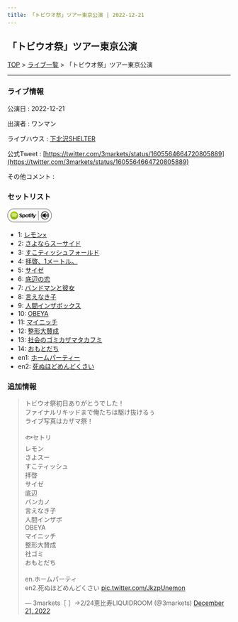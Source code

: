 ```yaml
---
title: 「トビウオ祭」ツアー東京公演 | 2022-12-21
---
```

## 「トビウオ祭」ツアー東京公演

[TOP](/setlist/) > [ライブ一覧](lives.html) > 「トビウオ祭」ツアー東京公演

___

### ライブ情報

公演日
:    2022-12-21

出演者
:    ワンマン

ライブハウス
:    [下北沢SHELTER](livehouse013.html)

公式Tweet
:    [https://twitter.com/3markets/status/1605564664720805889](https://twitter.com/3markets/status/1605564664720805889)

その他コメント
:    

### セットリスト


[![play with spotify](images/spotify-icon.png)](https://open.spotify.com/playlist/5WdDC8cMpOEXUJUUotCymC)



*  1: [レモン×](song003.html)
*  2: [さよならスーサイド](song013.html)
*  3: [すこティッシュフォールド](song045.html)
*  4: [拝啓、1メートル。](song010.html)
*  5: [サイゼ](song004.html)
*  6: [底辺の恋](song008.html)
*  7: [バンドマンと彼女](song009.html)
*  8: [言えなき子](song027.html)
*  9: [人間インザボックス](song016.html)
*  10: [OBEYA](song021.html)
*  11: [マイニッチ](song046.html)
*  12: [整形大賛成](song005.html)
*  13: [社会のゴミカザマタカフミ](song002.html)
*  14: [おもとだち](song033.html)
*  en1: [ホームパーティー](song011.html)
*  en2: [死ぬほどめんどくさい](song018.html)


### 追加情報



<blockquote class="twitter-tweet"><p lang="ja" dir="ltr">トビウオ祭初日ありがとうでした！<br>ファイナルリキッドまで俺たちは駆け抜けるぅ<br>ライブ写真はカザマ祭！<br><br>🐟セトリ<br>レモン<br>さよスー<br>すこティッシュ<br>拝啓<br>サイゼ<br>底辺<br>バンカノ<br>言えなき子<br>人間インザボ<br>OBEYA<br>マイニッチ<br>整形大賛成<br>社ゴミ<br>おもとだち<br><br>en.ホームパーティ<br>en2.死ぬほどめんどくさい <a href="https://t.co/JkzpUnemon">pic.twitter.com/JkzpUnemon</a></p>&mdash; 3markets［ ］→2/24恵比寿LIQUIDROOM (@3markets) <a href="https://twitter.com/3markets/status/1605564664720805889?ref_src=twsrc%5Etfw">December 21, 2022</a></blockquote>
<script async src="https://platform.twitter.com/widgets.js" charset="utf-8"></script>


